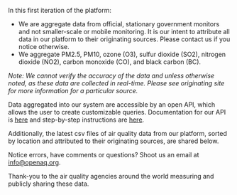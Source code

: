 In this first iteration of the platform:

- We are aggregate data from official, stationary government monitors and not smaller-scale or mobile monitoring. It is our intent to attribute all data in our platform to their originating sources. Please contact us if you notice otherwise.
- We aggregate PM2.5, PM10, ozone (O3), sulfur dioxide (SO2), nitrogen dioxide (NO2), carbon monoxide (CO), and black carbon (BC).

*Note: We cannot verify the accuracy of the data and unless otherwise noted, as these data are collected in real-time. Please see originating site for more information for a particular source.*

Data aggregated into our system are accessible by an open API, which allows the user to create customizable queries. Documentation for our API is [here](https://docs.openaq.org/) and step-by-step instructions are [here](https://medium.com/@openaq/accessing-a-playground-of-air-quality-data-124ebd27ec8a). 

Additionally, the latest csv files of air quality data from our platform, sorted by location and attributed to their originating sources, are shared below.

Notice errors, have comments or questions? Shoot us an email at info@openaq.org.

Thank-you to the air quality agencies around the world measuring and publicly sharing these data. 

